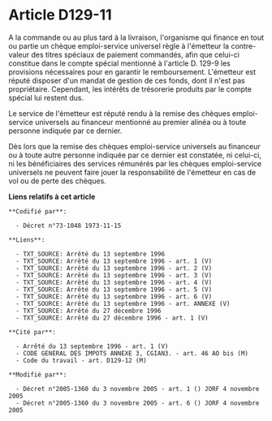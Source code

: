# Article D129-11

A la commande ou au plus tard à la livraison, l'organisme qui finance en tout ou partie un chèque emploi-service universel
règle à l'émetteur la contre-valeur des titres spéciaux de paiement commandés, afin que celui-ci constitue dans le compte
spécial mentionné à l'article D. 129-9 les provisions nécessaires pour en garantir le remboursement. L'émetteur est réputé
disposer d'un mandat de gestion de ces fonds, dont il n'est pas propriétaire. Cependant, les intérêts de trésorerie produits
par le compte spécial lui restent dus.

Le service de l'émetteur est réputé rendu à la remise des chèques emploi-service universels au financeur mentionné au premier
alinéa ou à toute personne indiquée par ce dernier.

Dès lors que la remise des chèques emploi-service universels au financeur ou à toute autre personne indiquée par ce dernier
est constatée, ni celui-ci, ni les bénéficiaires des services rémunérés par les chèques emploi-service universels ne peuvent
faire jouer la responsabilité de l'émetteur en cas de vol ou de perte des chèques.

**Liens relatifs à cet article**

	**Codifié par**:

	  - Décret n°73-1048 1973-11-15

	**Liens**:

	  - TXT_SOURCE: Arrêté du 13 septembre 1996
	  - TXT_SOURCE: Arrêté du 13 septembre 1996 - art. 1 (V)
	  - TXT_SOURCE: Arrêté du 13 septembre 1996 - art. 2 (V)
	  - TXT_SOURCE: Arrêté du 13 septembre 1996 - art. 3 (V)
	  - TXT_SOURCE: Arrêté du 13 septembre 1996 - art. 4 (V)
	  - TXT_SOURCE: Arrêté du 13 septembre 1996 - art. 5 (V)
	  - TXT_SOURCE: Arrêté du 13 septembre 1996 - art. 6 (V)
	  - TXT_SOURCE: Arrêté du 13 septembre 1996 - art. ANNEXE (V)
	  - TXT_SOURCE: Arrêté du 27 décembre 1996
	  - TXT_SOURCE: Arrêté du 27 décembre 1996 - art. 1 (V)

	**Cité par**:

	  - Arrêté du 13 septembre 1996 - art. 1 (V)
	  - CODE GENERAL DES IMPOTS ANNEXE 3, CGIAN3. - art. 46 AO bis (M)
	  - Code du travail - art. D129-12 (M)

	**Modifié par**:

	  - Décret n°2005-1360 du 3 novembre 2005 - art. 1 () JORF 4 novembre 2005
	  - Décret n°2005-1360 du 3 novembre 2005 - art. 6 () JORF 4 novembre 2005
